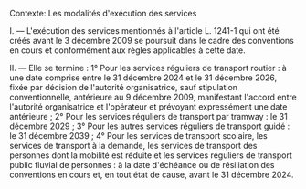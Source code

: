 Contexte: Les modalités d'exécution des services

I. ― L'exécution des services mentionnés à l'article L. 1241-1 qui ont été créés avant le 3 décembre 2009 se poursuit dans le cadre des conventions en cours et conformément aux règles applicables à cette date.

II. ― Elle se termine : 1° Pour les services réguliers de transport routier : à une date comprise entre le 31 décembre 2024 et le 31 décembre 2026, fixée par décision de l'autorité organisatrice, sauf stipulation conventionnelle, antérieure au 9 décembre 2009, manifestant l'accord entre l'autorité organisatrice et l'opérateur et prévoyant expressément une date antérieure ; 2° Pour les services réguliers de transport par tramway : le 31 décembre 2029 ; 3° Pour les autres services réguliers de transport guidé : le 31 décembre 2039 ; 4° Pour les services de transport scolaire, les services de transport à la demande, les services de transport des personnes dont la mobilité est réduite et les services réguliers de transport public fluvial de personnes : à la date d'échéance ou de résiliation des conventions en cours et, en tout état de cause, avant le 31 décembre 2024.